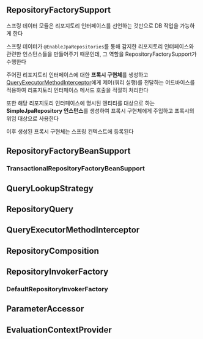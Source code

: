 ## RepositoryFactorySupport

스프링 데이터 모듈은 리포지토리 인터페이스를 선언하는 것만으로 DB 작업을 가능하게 한다

스프링 데이터가 `@EnableJpaRepositories`를 통해 감지한 리포지토리 인터페이스와 관련한 인스턴스들을 만들어주기 때문인데, 그 역할을 RepositoryFactorySupport가 수행한다

주어진 리포지토리 인터페이스에 대한 **프록시 구현체**를 생성하고 [QueryExecutorMethodInterceptor](./QueryExecutorMethodInterceptor.md)에게 제어(쿼리 실행)를 전달하는 어드바이스를 적용하여 리포지토리 인터페이스 메서드 호출을 적절히 처리한다

또한 해당 리포지토리 인터페이스에 명시된 엔티티를 대상으로 하는 **SimpleJpaRepository 인스턴스**를 생성하여 프록시 구현체에게 주입하고 프록시의 위임 대상으로 사용한다

이후 생성된 프록시 구현체는 스프링 컨텍스트에 등록된다

## RepositoryFactoryBeanSupport

### TransactionalRepositoryFactoryBeanSupport



## QueryLookupStrategy

## RepositoryQuery

## QueryExecutorMethodInterceptor


## RepositoryComposition

## RepositoryInvokerFactory

### DefaultRepositoryInvokerFactory





## ParameterAccessor

## EvaluationContextProvider

